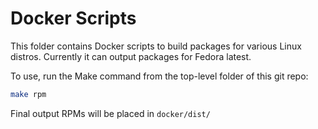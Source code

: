 # Docker Scripts

This folder contains Docker scripts to build packages for various Linux
distros. Currently it can output packages for Fedora latest.

To use, run the Make command from the top-level folder of this git repo:

```bash
make rpm
```

Final output RPMs will be placed in `docker/dist/`
